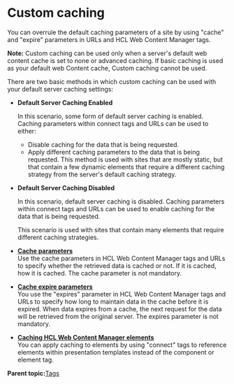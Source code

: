 # Custom caching

You can overrule the default caching parameters of a site by using "cache" and "expire" parameters in URLs and HCL Web Content Manager tags.

**Note:** Custom caching can be used only when a server's default web content cache is set to none or advanced caching. If basic caching is used as your default web Content cache, Custom caching cannot be used.

There are two basic methods in which custom caching can be used with your default server caching settings:

-   **Default Server Caching Enabled**

    In this scenario, some form of default server caching is enabled. Caching parameters within connect tags and URLs can be used to either:

    -   Disable caching for the data that is being requested.
    -   Apply different caching parameters to the data that is being requested.
    This method is used with sites that are mostly static, but that contain a few dynamic elements that require a different caching strategy from the server's default caching strategy.

-   **Default Server Caching Disabled**

    In this scenario, default server caching is disabled. Caching parameters within connect tags and URLs can be used to enable caching for the data that is being requested.

    This scenario is used with sites that contain many elements that require different caching strategies.


-   **[Cache parameters](../wcm/wcm_dev_caching_cache-parameters.md)**  
Use the cache parameters in HCL Web Content Manager tags and URLs to specify whether the retrieved data is cached or not. If it is cached, how it is cached. The cache parameter is not mandatory.
-   **[Cache expire parameters](../wcm/wcm_dev_caching_expire-parameters.md)**  
You use the "expires" parameter in HCL Web Content Manager tags and URLs to specify how long to maintain data in the cache before it is expired. When data expires from a cache, the next request for the data will be retrieved from the original server. The expires parameter is not mandatory.
-   **[Caching HCL Web Content Manager elements](../wcm/wcm_dev_caching_components.md)**  
You can apply caching to elements by using "connect" tags to reference elements within presentation templates instead of the component or element tag.

**Parent topic:**[Tags](../wcm/wcm_build_tags.md)

